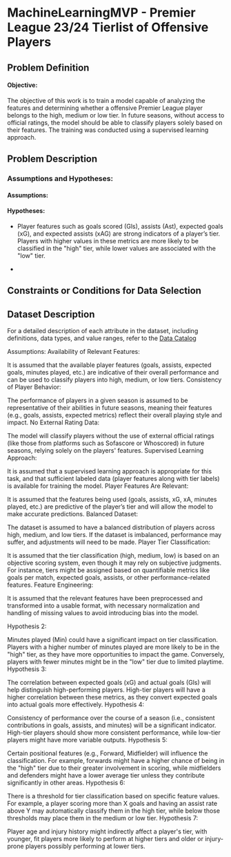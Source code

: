 # MachineLearningMVP - Premier League 23/24 Tierlist of Offensive Players

## Problem Definition
#### Objective:

The objective of this work is to train a model capable of analyzing the features and determining whether a offensive Premier League player belongs to the high, medium or low tier. In future seasons, without access to official ratings, the model should be able to classify players solely based on their features. The training was conducted using a supervised learning approach.

## Problem Description


### Assumptions and Hypotheses:

#### Assumptions:



#### Hypotheses:

- Player features such as goals scored (Gls), assists (Ast), expected goals (xG), and expected assists (xAG) are strong indicators of a player’s tier. Players with higher values in these metrics are more likely to be classified in the "high" tier, while lower values are associated with the "low" tier.

- 


## Constraints or Conditions for Data Selection



## Dataset Description

For a detailed description of each attribute in the dataset, including definitions, data types, and value ranges, refer to the [Data Catalog](DataCatalog.md)








Assumptions:
Availability of Relevant Features:

It is assumed that the available player features (goals, assists, expected goals, minutes played, etc.) are indicative of their overall performance and can be used to classify players into high, medium, or low tiers.
Consistency of Player Behavior:

The performance of players in a given season is assumed to be representative of their abilities in future seasons, meaning their features (e.g., goals, assists, expected metrics) reflect their overall playing style and impact.
No External Rating Data:

The model will classify players without the use of external official ratings (like those from platforms such as Sofascore or Whoscored) in future seasons, relying solely on the players' features.
Supervised Learning Approach:

It is assumed that a supervised learning approach is appropriate for this task, and that sufficient labeled data (player features along with tier labels) is available for training the model.
Player Features Are Relevant:

It is assumed that the features being used (goals, assists, xG, xA, minutes played, etc.) are predictive of the player’s tier and will allow the model to make accurate predictions.
Balanced Dataset:

The dataset is assumed to have a balanced distribution of players across high, medium, and low tiers. If the dataset is imbalanced, performance may suffer, and adjustments will need to be made.
Player Tier Classification:

It is assumed that the tier classification (high, medium, low) is based on an objective scoring system, even though it may rely on subjective judgments. For instance, tiers might be assigned based on quantifiable metrics like goals per match, expected goals, assists, or other performance-related features.
Feature Engineering:

It is assumed that the relevant features have been preprocessed and transformed into a usable format, with necessary normalization and handling of missing values to avoid introducing bias into the model.




Hypothesis 2:

Minutes played (Min) could have a significant impact on tier classification. Players with a higher number of minutes played are more likely to be in the "high" tier, as they have more opportunities to impact the game. Conversely, players with fewer minutes might be in the "low" tier due to limited playtime.
Hypothesis 3:

The correlation between expected goals (xG) and actual goals (Gls) will help distinguish high-performing players. High-tier players will have a higher correlation between these metrics, as they convert expected goals into actual goals more effectively.
Hypothesis 4:

Consistency of performance over the course of a season (i.e., consistent contributions in goals, assists, and minutes) will be a significant indicator. High-tier players should show more consistent performance, while low-tier players might have more variable outputs.
Hypothesis 5:

Certain positional features (e.g., Forward, Midfielder) will influence the classification. For example, forwards might have a higher chance of being in the "high" tier due to their greater involvement in scoring, while midfielders and defenders might have a lower average tier unless they contribute significantly in other areas.
Hypothesis 6:

There is a threshold for tier classification based on specific feature values. For example, a player scoring more than X goals and having an assist rate above Y may automatically classify them in the high tier, while below those thresholds may place them in the medium or low tier.
Hypothesis 7:

Player age and injury history might indirectly affect a player's tier, with younger, fit players more likely to perform at higher tiers and older or injury-prone players possibly performing at lower tiers.

